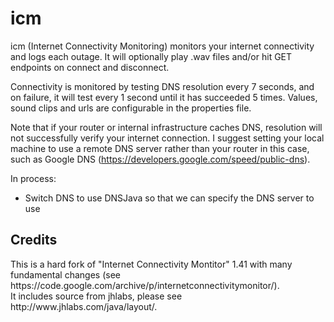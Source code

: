 # icm
icm (Internet Connectivity Monitoring) monitors your internet connectivity and logs each outage. It will optionally play .wav files and/or hit GET endpoints on connect and disconnect.<br/>

Connectivity is monitored by testing DNS resolution every 7 seconds, and on failure, it will test every 1 second until it has succeeded 5 times.
Values, sound clips and urls are configurable in the properties file.<br/>

Note that if your router or internal infrastructure caches DNS, resolution will not successfully verify your internet connection. 
I suggest setting your local machine to use a remote DNS server rather than your router in this case, such as Google DNS (https://developers.google.com/speed/public-dns).
<br/>
<p/>
In process:<br/>
<ul>
<li>
  Switch DNS to use DNSJava so that we can specify the DNS server to use
  </li>
</ul>

<h2>Credits</h2>
This is a hard fork of "Internet Connectivity Montitor" 1.41 with many fundamental changes (see https://code.google.com/archive/p/internetconnectivitymonitor/).<br/>
It includes source from jhlabs, please see http://www.jhlabs.com/java/layout/.<br/>
